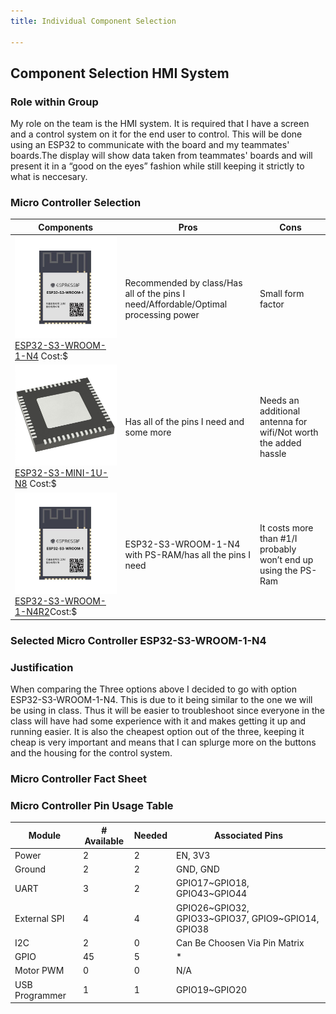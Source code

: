 ```yaml
---
title: Individual Component Selection

---
```

## Component Selection HMI System

### Role within Group
My role on the team is the HMI system. It is required that I have a screen and a control system on it for the end user to control. This will be done using an ESP32 to communicate with the board and my teammates' boards.The display will show data taken from teammates' boards and will present it in a “good on the eyes” fashion while still keeping it strictly to what is neccesary. 
### Micro Controller Selection
| Components         |  Pros       |  Cons       |
| ------------------ | ----------- | ----------- |
|![](https://github.com/KhakiSaturday/KhakiSaturday.github.io/blob/main/Images/ESP32-S3-WROOM-1-N4.jpg)[ESP32-S3-WROOM-1-N4](https://www.digikey.com/en/products/detail/espressif-systems/ESP32-S3-WROOM-1-N4/16162639) Cost:$|Recommended by class/Has all of the pins I need/Affordable/Optimal processing power|Small form factor|
|![](https://github.com/KhakiSaturday/KhakiSaturday.github.io/blob/main/Images/ESP32-S3-MINI-1U-N8.jpg)[ESP32-S3-MINI-1U-N8](https://www.digikey.com/en/products/detail/espressif-systems/ESP32-S3-MINI-1U-N8/17728863) Cost:$|Has all of the pins I need and some more|Needs an additional antenna for wifi/Not worth the added hassle|
|![](https://github.com/KhakiSaturday/KhakiSaturday.github.io/blob/main/Images/ESP32-S3-WROOM-1-N4R2.jpg)[ESP32-S3-WROOM-1-N4R2](https://www.digikey.com/en/products/detail/espressif-systems/ESP32-S3-WROOM-1-N4R2/16162643)Cost:$|ESP32-S3-WROOM-1-N4 with PS-RAM/has all the pins I need|It costs more than #1/I probably won’t end up using the PS-Ram|

### Selected Micro Controller ESP32-S3-WROOM-1-N4
### Justification
When comparing the Three options above I decided to go with option ESP32-S3-WROOM-1-N4. This is due to it being similar to the one we will be using in class. Thus it will be easier to troubleshoot since everyone in the class will have had some experience with it and makes getting it up and running easier. It is also the cheapest option out of the three, keeping it cheap is very important and means that I can splurge more on the buttons and the housing for the control system.

### Micro Controller Fact Sheet



### Micro Controller Pin Usage Table
| Module         | # Available | Needed | Associated Pins                                    |
| -------------- | ----------- | ------ | -------------------------------------------------- |
| Power          |  2          | 2      | EN, 3V3                                            |
| Ground         |  2          | 2      | GND, GND                                           |
| UART           |  3          | 2      | GPIO17~GPIO18, GPIO43~GPIO44                       |
| External SPI   |  4          | 4      | GPIO26~GPIO32, GPIO33~GPIO37, GPIO9~GPIO14, GPIO38 |
| I2C            |  2          | 0      | Can Be Choosen Via Pin Matrix                      |
| GPIO           |  45         | 5      | *                                                  |
| Motor PWM      |  0          | 0      | N/A                                                |
| USB Programmer |  1          | 1      | GPIO19~GPIO20                                      |





